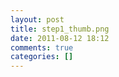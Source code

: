 ```yaml
---
layout: post
title: step1_thumb.png
date: 2011-08-12 18:12
comments: true
categories: []
---
```


